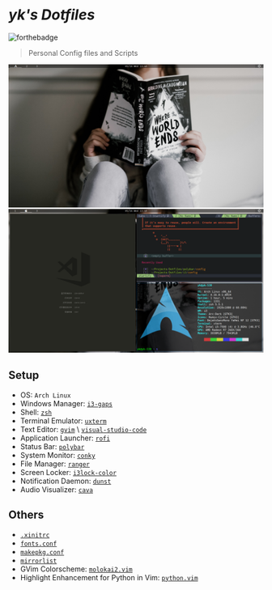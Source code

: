 # *yk's Dotfiles*

![forthebadge](http://forthebadge.com/images/badges/built-with-love.svg)

> Personal Config files and Scripts

![Screenshot_1](Screenshots/01.png)
![Screenshot_2](Screenshots/02.png)

## Setup
  + OS: `Arch Linux`
  + Windows Manager: [`i3-gaps`](i3/config)
  + Shell: [`zsh`](.zshrc)
  + Terminal Emulator: [`uxterm`](.Xresources)
  + Text Editor: [`gvim`](.vimrc) \ [`visual-studio-code`](https://gist.github.com/m8524769/824dd8cce44f7146afdc9261196f7546)
  + Application Launcher: [`rofi`](rofi/config.rasi)
  + Status Bar: [`polybar`](polybar/config)
  + System Monitor: [`conky`](.conkyrc)
  + File Manager: [`ranger`](ranger/rc.conf)
  + Screen Locker: [`i3lock-color`](i3/i3lock.sh)
  + Notification Daemon: [`dunst`](dunst/dunstrc)
  + Audio Visualizer: [`cava`](cava/config)

## Others
  + [`.xinitrc`](.xinitrc)
  + [`fonts.conf`](fontconfig/fonts.conf)
  + [`makepkg.conf`](pacman/makepkg.conf)
  + [`mirrorlist`](others/mirrorlist)
  + GVim Colorscheme: [`molokai2.vim`](others/molokai2.vim)
  + Highlight Enhancement for Python in Vim: [`python.vim`](others/python.vim)
